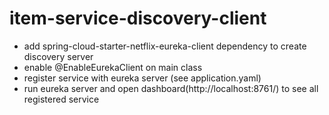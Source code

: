 # item-service-discovery-client
 - add spring-cloud-starter-netflix-eureka-client dependency to create discovery server
 - enable @EnableEurekaClient on main class
 - register service with eureka server (see application.yaml)
 - run eureka server and open dashboard(http://localhost:8761/) to see all registered service 	